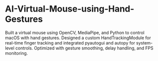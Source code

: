 # AI-Virtual-Mouse-using-Hand-Gestures
Built a virtual mouse using OpenCV, MediaPipe, and Python to control macOS with hand gestures. Designed a custom HandTrackingModule for real-time finger tracking and integrated pyautogui and autopy for system-level controls. Optimized with gesture smoothing, delay handling, and FPS monitoring.
